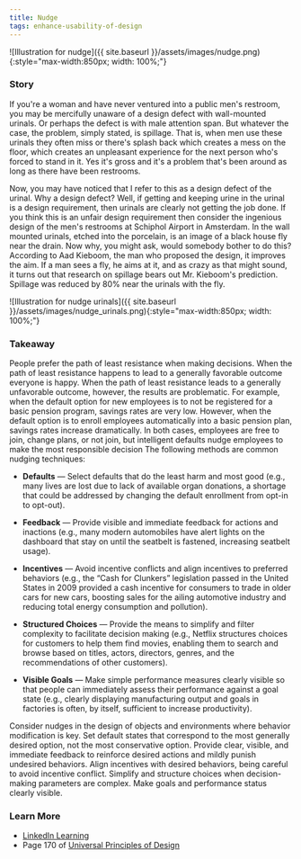 ```yaml
---
title: Nudge
tags: enhance-usability-of-design
---
```


![Illustration for nudge]({{ site.baseurl }}/assets/images/nudge.png){:style="max-width:850px; width: 100%;"}

<p style="display: none">A method for predictably altering behavior without restricting options or significantly changing incentives.</p>

<!--more-->

### Story

If you're a woman and have never ventured into a public men's restroom, you may be mercifully unaware of a design defect with wall-mounted urinals. Or perhaps the defect is with male attention span. But whatever the case, the problem, simply stated, is spillage. That is, when men use these urinals they often miss or there's splash back which creates a mess on the floor, which creates an unpleasant experience for the next person who's forced to stand in it. Yes it's gross and it's a problem that's been around as long as there have been restrooms.

Now, you may have noticed that I refer to this as a design defect of the urinal. Why a design defect? Well, if getting and keeping urine in the urinal is a design requirement, then urinals are clearly not getting the job done. If you think this is an unfair design requirement then consider the ingenious design of the men's restrooms at Schiphol Airport in Amsterdam. In the wall mounted urinals, etched into the porcelain, is an image of a black house fly near the drain. Now why, you might ask, would somebody bother to do this? According to Aad Kieboom, the man who proposed the design, it improves the aim. If a man sees a fly, he aims at it, and as crazy as that might sound, it turns out that research on spillage bears out Mr. Kieboom's prediction. Spillage was reduced by 80% near the urinals with the fly.

![Illustration for nudge urinals]({{ site.baseurl }}/assets/images/nudge_urinals.png){:style="max-width:850px; width: 100%;"}

### Takeaway

People prefer the path of least resistance when making decisions. When the path of least resistance happens to lead to a generally favorable outcome everyone is happy. When the path of least resistance leads to a generally unfavorable outcome, however, the results are problematic. For example, when the default option for new employees is to not be registered for a basic pension program, savings rates are very low. However, when the default option is to enroll employees automatically into a basic pension plan, savings rates increase dramatically. In both cases, employees are free to join, change plans, or not join, but intelligent defaults nudge employees to make the most responsible decision The following methods are common nudging techniques:

* **Defaults** — Select defaults that do the least harm and most good (e.g., many lives are lost due to lack of available organ donations, a shortage that could be addressed by changing the default enrollment from opt-in to opt-out).

* **Feedback** — Provide visible and immediate feedback for actions and inactions (e.g., many modern automobiles have alert lights on the dashboard that stay on until the seatbelt is fastened, increasing seatbelt usage).

* **Incentives** — Avoid incentive conflicts and align incentives to preferred behaviors (e.g., the “Cash for Clunkers” legislation passed in the United States in 2009 provided a cash incentive for consumers to trade in older cars for new cars, boosting sales for the ailing automotive industry and reducing total energy consumption and pollution).

* **Structured Choices** — Provide the means to simplify and filter complexity to facilitate decision making (e.g., Netflix structures choices for customers to help them find movies, enabling them to search and browse based on titles, actors, directors, genres, and the recommendations of other customers).

* **Visible Goals** — Make simple performance measures clearly visible so that people can immediately assess their performance against a goal state (e.g., clearly displaying manufacturing output and goals in factories is often, by itself, sufficient to increase productivity).

Consider nudges in the design of objects and environments where behavior modification is key. Set default states that correspond to the most generally desired option, not the most conservative option. Provide clear, visible, and immediate feedback to reinforce desired actions and mildly punish undesired behaviors. Align incentives with desired behaviors, being careful to avoid incentive conflict. Simplify and structure choices when decision-making parameters are complex. Make goals and performance status clearly visible.

### Learn More

* [LinkedIn Learning](https://www.linkedin.com/learning/universal-principles-of-design/nudge)
* Page 170 of [Universal Principles of Design](https://www.amazon.com/exec/obidos/ASIN/1592535879/amsi-20)
